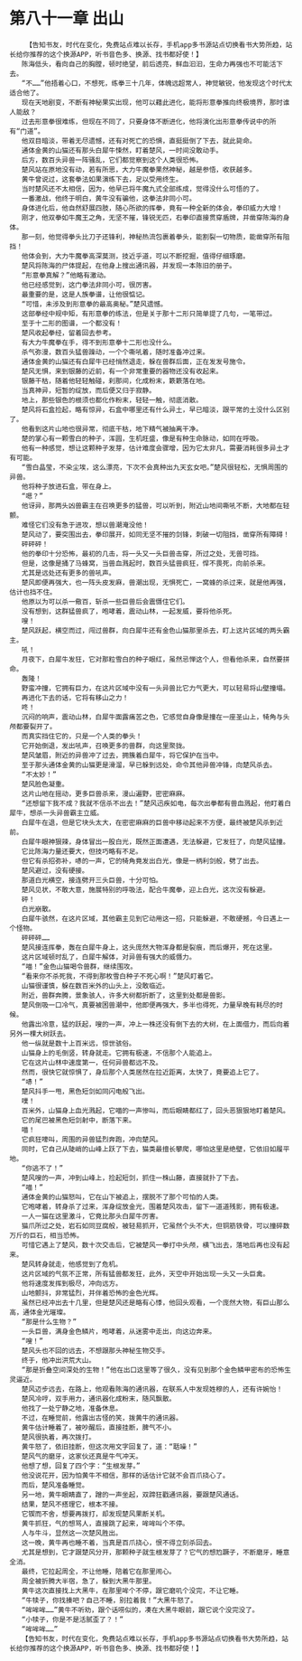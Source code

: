# 第八十一章 出山
        【告知书友，时代在变化，免费站点难以长存，手机app多书源站点切换看书大势所趋，站长给你推荐的这个换源APP，听书音色多、换源、找书都好使！】
       陈海低头，看向自己的胸膛，顿时绝望，前后透亮，鲜血汩汩，生命力再强也不可能活下去。
       “不……”他捂着心口，不想死，练拳三十几年，体魄远超常人，神觉敏锐，他发现这个时代太适合他了。
       现在天地剧变，不断有神秘果实出现，他可以藉此进化，能将形意拳推向终极境界，那时谁人能敌？
       过去形意拳很难练，但现在不同了，只要身体不断进化，他将演化出形意拳传说中的所有“门道”。
       他双目暗淡，带着无尽遗憾，还有对死亡的恐惧，直挺挺倒了下去，就此毙命。
       通体金黄的山猫还有那头白犀牛悚然，盯着楚风，一时间没敢动手。
       后方，数百头异兽一阵骚乱，它们都觉察到这个人类很恐怖。
       楚风站在原地没有动，若有所思，大力牛魔拳果然神秘，越是参悟，收获越多。
       黄牛曾说过，这套拳法如果演练下去，足以受用终生。
       当时楚风还不太相信，因为，他早已将牛魔九式全部练成，觉得没什么可悟的了。
       一番激战，他终于明白，黄牛没有骗他，这拳法非同小可。
       身体进化后，他自然舒展四肢，随心所欲的挥拳，竟有一种全新的体会，拳印威力大增！
       刚才，他双拳如牛魔王之角，无坚不摧，锋锐无匹，右拳印直接贯穿盾牌，并凿穿陈海的身体。
       那一刻，他觉得拳头比刀子还锋利，神秘热流包裹着拳头，能割裂一切物质，能凿穿所有阻挡！
       他体会到，大力牛魔拳高深莫测，技近乎道，可以不断挖掘，值得仔细琢磨。
       楚风将陈海的尸体提起，在他身上搜出通讯器，并发现一本陈旧的册子。
       “形意拳真解？”他略有激动。
       他已经感觉到，这门拳法非同小可，很厉害。
       最重要的是，这是人族拳谱，让他很惦记。
       “可惜，未涉及到形意拳的最高奥秘。”楚风遗憾。
       这部拳经中规中矩，有形意拳的练法，但是关于那十二形只简单提了几句，一笔带过。
       至于十二形的图谱，一个都没有！
       楚风收起拳经，留着回去参考。
       有大力牛魔拳在手，得不到形意拳十二形也没什么。
       杀气弥漫，数百头猛兽躁动，一个个嘶吼着，随时准备冲过来。
       通体金黄的山猫还有白犀牛已经悄然退走，躲在兽群后面，正在发发号施令。
       楚风无惧，来到银藤的近前，有一个非常重要的器物还没有收起来。
       银藤干枯，随着他轻轻触碰，刹那间，化成粉末，簌簌落在地。
       当真神异，短暂的绽放，而后便又归于寂静。
       地上，那些银色的根须也都化作粉末，轻轻一触，彻底消散。
       楚风将石盒捡起，略有惊异，石盒中哪里还有什么异土，早已暗淡，跟平常的土没什么区别了。
       他看到这片山地也很异常，彻底干枯，地下精气被抽离干净。
       楚的掌心有一颗雪白的种子，浑圆，生机旺盛，像是有种生命脉动，如同在呼吸。
       他有一种感觉，想让这颗种子发芽，估计难度会骤增，因为它太非凡，需要消耗很多异土才有可能。
       “雪白晶莹，不染尘埃，这么漂亮，下次不会真种出九天玄女吧。”楚风很轻松，无惧周围的异兽。
       他将种子放进石盒，带在身上。
       “嗯？”
       他讶异，那两头凶兽霸主在召唤更多的猛兽，可以听到，附近山地间嘶吼不断，大地都在轻颤。
       难怪它们没有急于进攻，想以兽潮淹没他！
       楚风动了，要突围出去，拳印展开，如同无坚不摧的剑锋，刺破一切阻挡，凿穿所有障碍！
       砰砰砰！
       他的拳印十分恐怖，最初的几击，将一头又一头巨兽击穿，所过之处，无兽可挡。
       但是，这像是捅了马蜂窝，当兽血溅起时，数百头猛兽疯狂，悍不畏死，向前杀来。
       尤其是远处还有更多的兽吼声。
       楚风即便再强大，也一阵头皮发麻，兽潮出现，无惧死亡，一窝蜂的杀过来，就是他再强，估计也挡不住。
       他原以为可以杀一儆百，斩杀一些巨兽后会震慑住它们。
       没有想到，这群猛兽疯了，咆哮着，震动山林，一起发威，要将他杀死。
       嗖！
       楚风跃起，横空而过，闯过兽群，向白犀牛还有金色山猫那里杀去，盯上这片区域的两头霸主。
       吼！
       月夜下，白犀牛发狂，它对那粒雪白的种子眼红，虽然忌惮这个人，但看他杀来，自然要拼命。
       轰隆！
       野蛮冲撞，它拥有巨力，在这片区域中没有一头异兽比它力气更大，可以轻易将山壁撞塌。
       再进化下去的话，它将有移山之力！
       咚！
       沉闷的响声，震动山林，白犀牛面露痛苦之色，它感觉自身像是撞在一座圣山上，犄角与头颅都要裂开了。
       而真实挡住它的，只是一个人类的拳头！
       它开始倒退，发出吼声，召唤更多的兽群，向这里聚拢。
       楚风皱眉，附近的异兽冲了过去，拥簇着白犀牛，将它保护在当中。
       至于那头通体金黄的山猫更是滑溜，早已躲到远处，命令其他异兽冲锋，向楚风杀去。
       “不太妙！”
       楚风脸色凝重。
       这片山地在摇动，更多巨兽杀来，漫山遍野，密密麻麻。
       “还想留下我不成？我就不信杀不出去！”楚风迅疾如电，每次出拳都有兽血溅起，他盯着白犀牛，想杀一头异兽霸主立威。
       白犀牛在退，但是它块头太大，在密密麻麻的巨兽中移动起来不方便，最终被楚风杀到近前。
       白犀牛眼神狠辣，身体冒出一股白光，既然正面遭遇，无法躲避，它发狂了，向楚风猛撞。
       它比陈海力量还要大，但技巧略有不足。
       但它有杀招弥补，哧的一声，它的犄角竟发出白光，像是一柄利剑般，劈了出去。
       楚风避过，没有硬接。
       那道白光横空，接连劈开三头巨兽，十分可怕。
       楚风见状，不敢大意，施展特别的呼吸法，配合牛魔拳，迎上白光，这次没有躲避。
       砰！
       白光崩散。
       白犀牛骇然，在这片区域，其他霸主见到它动用这一招，只能躲避，不敢硬撼，今日遇上一个怪物。
       砰砰砰……
       楚风接连挥拳，轰在白犀牛身上，这头庞然大物浑身都是裂痕，而后爆开，死在这里。
       这片区域顿时乱了，白犀牛解体，对异兽有强大的威慑力。
       “喵！”金色山猫喝令兽群，继续围攻。
       “看来你不杀死我，不得到那枚雪白种子不死心啊！”楚风盯着它。
       山猫很谨慎，躲在数百米外的山头上，没敢临近。
       附近，兽群奔腾，景象骇人，许多大树都折断了，这里到处都是兽影。
       楚风倒吸一口冷气，真要被困兽潮中，他即便再强大，多半也得死，力量早晚有耗尽的时候。
       他露出冷意，猛的跃起，嗖的一声，冲上一株还没有倒下去的大树，在上面借力，而后向着另外一棵大树跃去。
       他一纵就是数十上百米远，惊世骇俗。
       山猫身上的毛倒竖，转身就走。它拥有极速，不信那个人能追上。
       它在这片山林中速度第一，任何异兽都远不及。
       然而，很快它就惊惧了，身后那个人类居然在拉近距离，太快了，竟要追上它了。
       “哧！”
       楚风抖手一甩，黑色短剑如同闪电般飞出。
       噗！
       百米外，山猫身上血光溅起，它喵的一声惨叫，而后眼睛都红了，回头恶狠狠地盯着楚风。
       它的尾巴被黑色短剑射中，断落下来。
       喵！
       它疯狂嚎叫，周围的异兽猛烈奔跑，冲向楚风。
       同时，它自己从陡峭的山峰上跃了下去，猫类最擅长攀爬，哪怕这里是绝壁，它依旧如履平地。
       “你逃不了！”
       楚风嗖的一声，冲到山峰上，捡起短剑，抓住一株山藤，直接就扑了下去。
       “喵！”
       通体金黄的山猫怒叫，它在山下被追上，摆脱不了那个可怕的人类。
       它咆哮着，转身杀了过来，浑身绽放金光，围着楚风攻击，留下一道道残影，拥有极速。
       一人一猫在这里激斗，它竟比那头白犀牛厉害。
       猫爪所过之处，岩石如同豆腐般，被轻易抓开，它虽然个头不大，但铜筋铁骨，可以撞碎数万斤的巨石，相当恐怖。
       可惜它遇上了楚风，数十次交击后，它被楚风一拳打中头颅，横飞出去，落地后再也没有起来。
       楚风转身就走，他感觉到了危机。
       这片区域的气氛不正常，所有猛兽都发狂，此外，天空中开始出现一头又一头巨禽。
       他将速度发挥到极尽，冲向远方。
       山地颤抖，非常猛烈，并伴着恐怖的金色光辉。
       虽然已经冲出去十几里，但是楚风还是略有心悸，他回头观看，一个庞然大物，有巨山那么高，通体金光璀璨。
       “那是什么生物？”
       一头巨兽，满身金色鳞片，咆哮着，从迷雾中走出，向这边奔来。
       “嗖！”
       楚风头也不回的远去，不想跟那头神秘生物交手。
       终于，他冲出洪荒大山。
       “那是折叠空间深处的生物！”他在出口这里等了很久，没有见到那个金色鳞甲密布的恐怖生灵逼近。
       楚风迈步远去，在路上，他观看陈海的通讯器，在联系人中发现姓穆的人，还有许婉怡！
       楚风冷哼，双手用力，通讯器化成粉末，随风飘散。
       他找了一处宁静之地，准备休息。
       不过，在睡觉前，他露出古怪的笑，拨黄牛的通讯器。
       黄牛估计睡着了，被吵醒后，直接挂断，脾气不小。
       楚风很执着，再次拨打。
       黄牛怒了，依旧挂断，但这次用文字回复了，道：“聒噪！”
       楚风气的磨牙，这家伙还真是牛气冲天。
       他想了想，回复了四个字：“生根发芽。”
       他没说花开，因为怕黄牛不相信，那样的话估计它就不会百爪挠心了。
       而后，楚风准备睡觉。
       另一地，黄牛眼睛直了，蹭的一声坐起，双蹄狂戳通讯器，要跟楚风通话。
       结果，楚风不搭理它，根本不接。
       它锲而不舍，想要再拨打，却发现楚风果断关机。
       黄牛抓狂，气的想骂人，直接跳了起来，哞哞叫个不停。
       人与牛斗，显然这一次楚风胜出。
       这一晚，黄牛再也睡不着，当真是百爪挠心，恨不得立刻杀回去。
       尤其是想到，它才跟楚风分开，那颗种子就生根发芽了？它气的想尥蹶子，不断磨牙，睡意全消。
       最终，它拉起周全，不让他睡，陪着它在那里闹心。
       周全被折腾大半宿，急了，躲到大黑牛那里。
       黄牛这次直接找上大黑牛，在那里哞个不停，跟它磨叽个没完，不让它睡。
       “牛犊子，你找揍吧？自己不睡，别拉着我！”大黑牛怒了。
       “哞哞哞……”黄牛不听劝，跟个话唠似的，凑在大黑牛眼前，跟它说个没完没了。
       “小犊子，你是不是活腻歪了？！”
       “哞哞哞……”
       【告知书友，时代在变化，免费站点难以长存，手机app多书源站点切换看书大势所趋，站长给你推荐的这个换源APP，听书音色多、换源、找书都好使！】